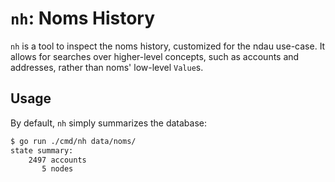 # `nh`: Noms History

`nh` is a tool to inspect the noms history, customized for the ndau use-case.
It allows for searches over higher-level concepts, such as accounts and addresses,
rather than noms' low-level `Value`s.

## Usage

By default, `nh` simply summarizes the database:

```sh
$ go run ./cmd/nh data/noms/
state summary:
    2497 accounts
       5 nodes
```
